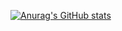 [![Anurag's GitHub stats](https://github-readme-stats.vercel.app/api?username=myae3080)](https://github.com/anuraghazra/github-readme-stats)

<!-- ### Hi there 👋 -->

<!--
**myae3080/myae3080** is a ✨ _special_ ✨ repository because its `README.md` (this file) appears on your GitHub profile.

Here are some ideas to get you started:

- 🔭 I’m currently working on ...
- 🌱 I’m currently learning ...
- 👯 I’m looking to collaborate on ...
- 🤔 I’m looking for help with ...
- 💬 Ask me about ...
- 📫 How to reach me: ...
- 😄 Pronouns: ...
- ⚡ Fun fact: ...
-->
